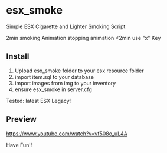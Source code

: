 # esx_smoke
Simple ESX Cigarette and Lighter Smoking Script

2min smoking Animation
stopping animation <2min use "x" Key

## Install
1. Upload esx_smoke folder to your esx resource folder
2. import item.sql to your database
3. import images from img to your inventory
4. ensure esx_smoke in server.cfg

Tested: latest ESX Legacy!

## Preview
https://www.youtube.com/watch?v=vf508o_uL4A

Have Fun!!
